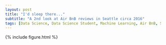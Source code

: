```yaml
---
layout: post
title: "I'd sleep there..."
subtitle: "A 2nd look at Air BnB reviews in Seattle circa 2016" 
tags: [Data Science, Data Science Student, Machine Learning, Air BnB, Seattle]
---
```


{% include figure.html %}

